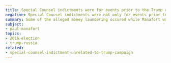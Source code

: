```yaml
---
title: Special Counsel indictments were for events prior to the Trump campaign
negative: Special Counsel indictments were not only for events prior to the Trump campaign
summary: Some of the alleged money laundering occured while Manafort was managing Trump's campaign.
subject:
- paul-manafort
topics:
- 2016-election
- trump-russia
related:
- special-counsel-indictment-unrelated-to-trump-campaign
---
```

